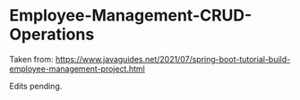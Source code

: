 # Employee-Management-CRUD-Operations

Taken from: https://www.javaguides.net/2021/07/spring-boot-tutorial-build-employee-management-project.html

Edits pending.
